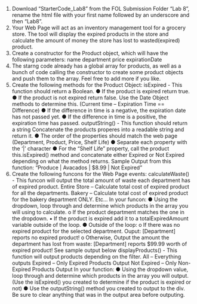1. Download “StarterCode_Lab8” from the FOL Submission Folder “Lab 8”, rename the html file with your
first name followed by an underscore and then “Lab8”.
2. Your Web Page will act as an inventory management tool for a grocery store. The tool will display the expired products in the store and calculate the amount of money the store has lost to wasted(expired) product.
3. Create a constructor for the Product object, which will have the following parameters: name department
price expirationDate
4. The star ng code already has a global array for products, as well as a bunch of code calling the constructor to create some product objects and push them to the array. Feel free to add more if you like.
5. Create the following methods for the Product Object:
isExpired - This function should return a Boolean.
● If the product is expired return true.
● If the product is not expired return false.
Use the Date Object methods to determine this.
(Current time – Expiration Time == Difference)
● If the difference in time is a negative, the expiration date has not passed yet.
● If the difference in time is a positive, the expiration time has passed.
outputString() - This function should return a string Concatenate the products proper es into a readable string and return it.
● The order of the properties should match the web page (Department, Product, Price, Shelf Life)
● Separate each property with the ‘|’ character
● For the “Shelf Life” property, call the product this.isExpired() method and concatenate either Expired or Not Expired depending on what the method returns.
Sample Output from this function:
“Produce | Avacados | $8.99 | Not Expired”
6. Create the following func ons for the Web Page events:
   calculateWaste() - This func on will output the total amount of waste each department has of expired product.
Entire Store – Calculate total cost of expired product for all the departments.
Bakery – Calculate total cost of expired product for the bakery department ONLY.
Etc...
In your func on:
● Using the dropdown, loop through and determine which products in the array you will using to calculate.
o If the product department matches the one in the dropdown.
▪ If the product is expired add it to a totalExpiredAmount variable outside of the loop.
● Outside of the loop:
o If there was no expired product for
the selected department. Ouput:
[Department] reports no expired product!
o Otherwise, Output the amount the department has lost from waste:
[Department] reports $99.99 worth of expired product!
See sample output below
displayProducts() - This function will output products depending on the filter.
All – Everything outputs
Expired – Only Expired Products Output
Not Expired – Only Non-Expired Products Output
In your function:
● Using the dropdown value, loop through and determine which products in the array you will output. (Use the isExpired() you created to determine if the product is expired or not)
● Use the outputString() method you created to output to the div.
Be sure to clear anything that was in the output area before outputing.